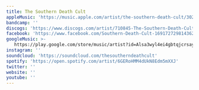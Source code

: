 ```yaml
---
title: The Southern Death Cult
appleMusic: 'https://music.apple.com/artist/the-southern-death-cult/3022713'
bandcamp: ''
discogs: 'https://www.discogs.com/artist/710845-The-Southern-Death-Cult'
facebook: 'https://www.facebook.com/Southern-Death-Cult-169172729814362'
googleMusic: >-
   https://play.google.com/store/music/artist?id=Alsa3wyl4ei4gbtqjcrsaykldka
instagram: ''
soundcloud: 'https://soundcloud.com/thesoutherndeathcult'
spotify: 'https://open.spotify.com/artist/6GERoHMM4dUkN8Edm5mXXJ'
twitter: ''
website: ''
youtube: ''
---
```

